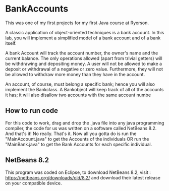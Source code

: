 # BankAccounts
This was one of my first projects for my first Java course at Ryerson. 

A classic application of object-oriented techniques is a bank account.  In this lab, you will implement a simplified model of a bank account and of a bank itself.

A bank Account will track the account number, the owner's name and the current balance. The only operations allowed (apart from trivial getters) will be withdrawing and depositing money.  A user will not be allowed to make a deposit or withdrawal of a negative or zero value.  Furthermore, they will not be allowed to withdraw more money than they have in the account.

An account, of course, must belong a specific bank; hence you will also implement the Bankclass. A Bankobject will keep track of all of the accounts it has; it will also disallow two accounts with the same account numbe

## How to run code
For this code to work, drag and drop the .java file into any java programming compiler, the code for us was written on a software called NetBeans 8.2.
And that's it! No really. That's it. Now all you gotta do is run the "MainAccount.java" to get the Accounts of the individuals OR run the "MainBank.java" to get the Bank Accounts for each specific individual.

## NetBeans 8.2
This program was coded on Eclipse, to download NetBeans 8.2, visit : https://netbeans.org/downloads/old/8.2/ and download their latest release on your compatible device.
